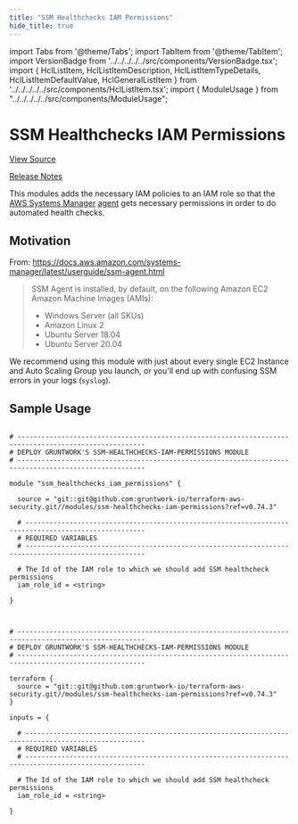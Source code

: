 ```yaml
---
title: "SSM Healthchecks IAM Permissions"
hide_title: true
---
```


import Tabs from '@theme/Tabs';
import TabItem from '@theme/TabItem';
import VersionBadge from '../../../../../src/components/VersionBadge.tsx';
import { HclListItem, HclListItemDescription, HclListItemTypeDetails, HclListItemDefaultValue, HclGeneralListItem } from '../../../../../src/components/HclListItem.tsx';
import { ModuleUsage } from "../../../../../src/components/ModuleUsage";

<VersionBadge repoTitle="Security Modules" version="0.74.3" lastModifiedVersion="0.72.1"/>

# SSM Healthchecks IAM Permissions

<a href="https://github.com/gruntwork-io/terraform-aws-security/tree/v0.74.3/modules/ssm-healthchecks-iam-permissions" className="link-button" title="View the source code for this module in GitHub.">View Source</a>

<a href="https://github.com/gruntwork-io/terraform-aws-security/releases/tag/v0.72.1" className="link-button" title="Release notes for only versions which impacted this module.">Release Notes</a>

This modules adds the necessary IAM policies to an IAM role so that the [AWS Systems Manager](https://docs.aws.amazon.com/systems-manager/latest/userguide/what-is-systems-manager.html) [agent](https://docs.aws.amazon.com/systems-manager/latest/userguide/ssm-agent.html) gets necessary permissions in order to do automated health checks.

## Motivation

From: https://docs.aws.amazon.com/systems-manager/latest/userguide/ssm-agent.html

> SSM Agent is installed, by default, on the following Amazon EC2 Amazon Machine Images (AMIs):
>
> *   Windows Server (all SKUs)
> *   Amazon Linux 2
> *   Ubuntu Server 18.04
> *   Ubuntu Server 20.04

We recommend using this module with just about every single EC2 Instance and Auto Scaling Group you launch, or you'll end up with confusing SSM errors in your logs (`syslog`).

## Sample Usage

<Tabs>
<TabItem value="terraform" label="Terraform" default>

```hcl title="main.tf"

# ------------------------------------------------------------------------------------------------------
# DEPLOY GRUNTWORK'S SSM-HEALTHCHECKS-IAM-PERMISSIONS MODULE
# ------------------------------------------------------------------------------------------------------

module "ssm_healthchecks_iam_permissions" {

  source = "git::git@github.com:gruntwork-io/terraform-aws-security.git//modules/ssm-healthchecks-iam-permissions?ref=v0.74.3"

  # ----------------------------------------------------------------------------------------------------
  # REQUIRED VARIABLES
  # ----------------------------------------------------------------------------------------------------

  # The Id of the IAM role to which we should add SSM healthcheck permissions
  iam_role_id = <string>

}


```

</TabItem>
<TabItem value="terragrunt" label="Terragrunt" default>

```hcl title="terragrunt.hcl"

# ------------------------------------------------------------------------------------------------------
# DEPLOY GRUNTWORK'S SSM-HEALTHCHECKS-IAM-PERMISSIONS MODULE
# ------------------------------------------------------------------------------------------------------

terraform {
  source = "git::git@github.com:gruntwork-io/terraform-aws-security.git//modules/ssm-healthchecks-iam-permissions?ref=v0.74.3"
}

inputs = {

  # ----------------------------------------------------------------------------------------------------
  # REQUIRED VARIABLES
  # ----------------------------------------------------------------------------------------------------

  # The Id of the IAM role to which we should add SSM healthcheck permissions
  iam_role_id = <string>

}


```

</TabItem>
</Tabs>


<!-- ##DOCS-SOURCER-START
{
  "originalSources": [
    "https://github.com/gruntwork-io/terraform-aws-security/tree/v0.74.3/modules/ssm-healthchecks-iam-permissions/readme.md",
    "https://github.com/gruntwork-io/terraform-aws-security/tree/v0.74.3/modules/ssm-healthchecks-iam-permissions/variables.tf",
    "https://github.com/gruntwork-io/terraform-aws-security/tree/v0.74.3/modules/ssm-healthchecks-iam-permissions/outputs.tf"
  ],
  "sourcePlugin": "module-catalog-api",
  "hash": "6f0a9ef7b15c795bbcf49a75c299fe52"
}
##DOCS-SOURCER-END -->

